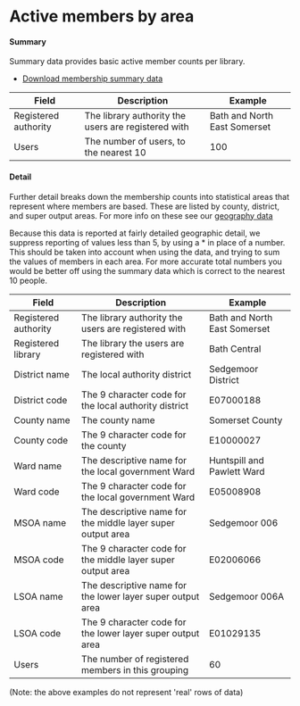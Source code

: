 Active members by area
======================

#### Summary

Summary data provides basic active member counts per library.

- [Download membership summary data](https://github.com/LibrariesWest/opendata/blob/master/membership/members_summary.csv)

| Field | Description | Example |
| ----- | ----------- | ------- |
| Registered authority | The library authority the users are registered with | Bath and North East Somerset |
| Users | The number of users, to the nearest 10 | 100 |

#### Detail

Further detail breaks down the membership counts into statistical areas that represent where members are based. These are listed by county, district, and super output areas. For more info on these see our [geography data](./../geography/README.md)

Because this data is reported at fairly detailed geographic detail, we suppress reporting of values less than 5, by using a * in place of a number. This should be taken into account when using the data, and trying to sum the values of members in each area. For more accurate total numbers you would be better off using the summary data which is correct to the nearest 10 people.

| Field | Description | Example |
| ----- | ----------- | ------- |
| Registered authority | The library authority the users are registered with | Bath and North East Somerset |
| Registered library | The library the users are registered with | Bath Central |
| District name | The local authority district | Sedgemoor District |
| District code | The 9 character code for the local authority district  | E07000188 |
| County name | The county name | Somerset County |
| County code | The 9 character code for the county | E10000027 |
| Ward name | The descriptive name for the local government Ward | Huntspill and Pawlett Ward |
| Ward code | The 9 character code for the local government Ward | E05008908 |
| MSOA name | The descriptive name for the middle layer super output area | Sedgemoor 006 |
| MSOA code | The 9 character code for the middle layer super output area | E02006066 |
| LSOA name | The descriptive name for the lower layer super output area | Sedgemoor 006A |
| LSOA code | The 9 character code for the lower layer super output area | E01029135 |
| Users | The number of registered members in this grouping | 60 |

(Note: the above examples do not represent 'real' rows of data)
